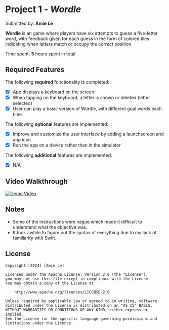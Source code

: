# Project 1 - *Wordle*

Submitted by: **Amie Le**

**Wordle** is an game where players have six attempts to guess a five-letter word, with feedback given for each guess in the form of colored tiles indicating when letters match or occupy the correct position.

Time spent: **3** hours spent in total

## Required Features

The following **required** functionality is completed:

- [X] App displays a keyboard on the screen
- [X] When tapping on the keyboard, a letter is shown or deleted (letter selected)
- [X] User can play a basic version of Wordle, with different goal words each time

The following **optional** features are implemented:

- [X] Improve and customize the user interface by adding a launchscreen and app icon
- [X] Run the app on a device rather than in the simulator

The following **additional** features are implemented:

- [X] N/A

## Video Walkthrough

[![Demo Video](https://img.youtube.com/vi/5beNOxWawQU/mqdefault.jpg)](https://youtu.be/5beNOxWawQU)

## Notes

- Some of the instructions were vague which made it difficult to understand what the objective was.
- It took awhile to figure out the syntax of everything due to my lack of familiarity with Swift.

## License

    Copyright [2024] [Amie Le]

    Licensed under the Apache License, Version 2.0 (the "License");
    you may not use this file except in compliance with the License.
    You may obtain a copy of the License at

        http://www.apache.org/licenses/LICENSE-2.0

    Unless required by applicable law or agreed to in writing, software
    distributed under the License is distributed on an "AS IS" BASIS,
    WITHOUT WARRANTIES OR CONDITIONS OF ANY KIND, either express or implied.
    See the License for the specific language governing permissions and
    limitations under the License.